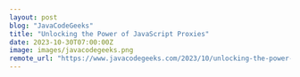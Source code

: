 ```yaml
---
layout: post
blog: "JavaCodeGeeks"
title: "Unlocking the Power of JavaScript Proxies"
date: 2023-10-30T07:00:00Z
image: images/javacodegeeks.png
remote_url: "https://www.javacodegeeks.com/2023/10/unlocking-the-power-of-javascript-proxies.html"
---
```

